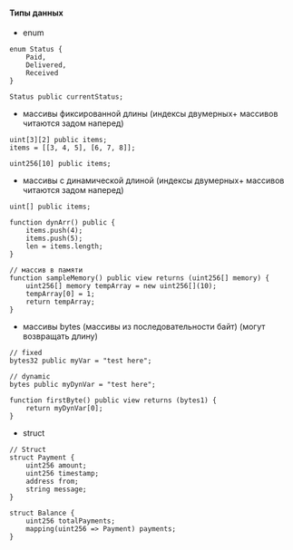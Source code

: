 #### Типы данных

- enum

```solidity
enum Status {
    Paid,
    Delivered,
    Received
}

Status public currentStatus;
```

- массивы фиксированной длины (индексы двумерных+ массивов читаются задом наперед)

```solidity
uint[3][2] public items;
items = [[3, 4, 5], [6, 7, 8]];
```

```solidity
uint256[10] public items;
```

- массивы с динамической длиной (индексы двумерных+ массивов читаются задом наперед)

```solidity
uint[] public items;

function dynArr() public {
    items.push(4);
    items.push(5);
    len = items.length;
}

// массив в памяти
function sampleMemory() public view returns (uint256[] memory) {
    uint256[] memory tempArray = new uint256[](10);
    tempArray[0] = 1;
    return tempArray;
}
```

- массивы bytes (массивы из последовательности байт) (могут возвращать длину)

```solidity
// fixed
bytes32 public myVar = "test here";

// dynamic
bytes public myDynVar = "test here";

function firstByte() public view returns (bytes1) {
    return myDynVar[0];
}
```

- struct

```solidity
// Struct
struct Payment {
    uint256 amount;
    uint256 timestamp;
    address from;
    string message;
}

struct Balance {
    uint256 totalPayments;
    mapping(uint256 => Payment) payments;
}
```
